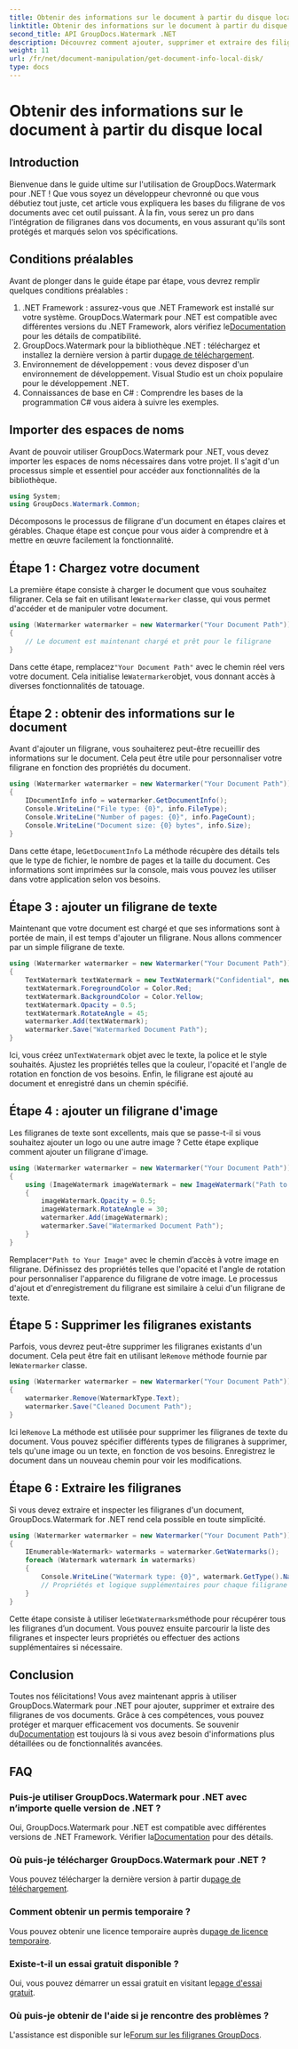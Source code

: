 ```yaml
---
title: Obtenir des informations sur le document à partir du disque local
linktitle: Obtenir des informations sur le document à partir du disque local
second_title: API GroupDocs.Watermark .NET
description: Découvrez comment ajouter, supprimer et extraire des filigranes dans des documents à l'aide de GroupDocs Watermark for .NET avec ce guide complet étape par étape.
weight: 11
url: /fr/net/document-manipulation/get-document-info-local-disk/
type: docs
---
```

# Obtenir des informations sur le document à partir du disque local

## Introduction
Bienvenue dans le guide ultime sur l'utilisation de GroupDocs.Watermark pour .NET ! Que vous soyez un développeur chevronné ou que vous débutiez tout juste, cet article vous expliquera les bases du filigrane de vos documents avec cet outil puissant. À la fin, vous serez un pro dans l'intégration de filigranes dans vos documents, en vous assurant qu'ils sont protégés et marqués selon vos spécifications.
## Conditions préalables
Avant de plonger dans le guide étape par étape, vous devrez remplir quelques conditions préalables :
1.  .NET Framework : assurez-vous que .NET Framework est installé sur votre système. GroupDocs.Watermark pour .NET est compatible avec différentes versions du .NET Framework, alors vérifiez le[Documentation](https://tutorials.groupdocs.com/Watermark/net/) pour les détails de compatibilité.
2.  GroupDocs.Watermark pour la bibliothèque .NET : téléchargez et installez la dernière version à partir du[page de téléchargement](https://releases.groupdocs.com/Watermark/net/).
3. Environnement de développement : vous devez disposer d'un environnement de développement. Visual Studio est un choix populaire pour le développement .NET.
4. Connaissances de base en C# : Comprendre les bases de la programmation C# vous aidera à suivre les exemples.
## Importer des espaces de noms
Avant de pouvoir utiliser GroupDocs.Watermark pour .NET, vous devez importer les espaces de noms nécessaires dans votre projet. Il s'agit d'un processus simple et essentiel pour accéder aux fonctionnalités de la bibliothèque.
```csharp
using System;
using GroupDocs.Watermark.Common;
```
Décomposons le processus de filigrane d'un document en étapes claires et gérables. Chaque étape est conçue pour vous aider à comprendre et à mettre en œuvre facilement la fonctionnalité.
## Étape 1 : Chargez votre document
 La première étape consiste à charger le document que vous souhaitez filigraner. Cela se fait en utilisant le`Watermarker` classe, qui vous permet d'accéder et de manipuler votre document.
```csharp
using (Watermarker watermarker = new Watermarker("Your Document Path"))
{
    // Le document est maintenant chargé et prêt pour le filigrane
}
```
 Dans cette étape, remplacez`"Your Document Path"` avec le chemin réel vers votre document. Cela initialise le`Watermarker`objet, vous donnant accès à diverses fonctionnalités de tatouage.
## Étape 2 : obtenir des informations sur le document
Avant d'ajouter un filigrane, vous souhaiterez peut-être recueillir des informations sur le document. Cela peut être utile pour personnaliser votre filigrane en fonction des propriétés du document.

```csharp
using (Watermarker watermarker = new Watermarker("Your Document Path"))
{
    IDocumentInfo info = watermarker.GetDocumentInfo();
    Console.WriteLine("File type: {0}", info.FileType);
    Console.WriteLine("Number of pages: {0}", info.PageCount);
    Console.WriteLine("Document size: {0} bytes", info.Size);
}
```
 Dans cette étape, le`GetDocumentInfo` La méthode récupère des détails tels que le type de fichier, le nombre de pages et la taille du document. Ces informations sont imprimées sur la console, mais vous pouvez les utiliser dans votre application selon vos besoins.
## Étape 3 : ajouter un filigrane de texte
Maintenant que votre document est chargé et que ses informations sont à portée de main, il est temps d'ajouter un filigrane. Nous allons commencer par un simple filigrane de texte.

```csharp
using (Watermarker watermarker = new Watermarker("Your Document Path"))
{
    TextWatermark textWatermark = new TextWatermark("Confidential", new Font("Arial", 36));
    textWatermark.ForegroundColor = Color.Red;
    textWatermark.BackgroundColor = Color.Yellow;
    textWatermark.Opacity = 0.5;
    textWatermark.RotateAngle = 45;
    watermarker.Add(textWatermark);
    watermarker.Save("Watermarked Document Path");
}
```
 Ici, vous créez un`TextWatermark` objet avec le texte, la police et le style souhaités. Ajustez les propriétés telles que la couleur, l'opacité et l'angle de rotation en fonction de vos besoins. Enfin, le filigrane est ajouté au document et enregistré dans un chemin spécifié.
## Étape 4 : ajouter un filigrane d'image
Les filigranes de texte sont excellents, mais que se passe-t-il si vous souhaitez ajouter un logo ou une autre image ? Cette étape explique comment ajouter un filigrane d'image.

```csharp
using (Watermarker watermarker = new Watermarker("Your Document Path"))
{
    using (ImageWatermark imageWatermark = new ImageWatermark("Path to Your Image"))
    {
        imageWatermark.Opacity = 0.5;
        imageWatermark.RotateAngle = 30;
        watermarker.Add(imageWatermark);
        watermarker.Save("Watermarked Document Path");
    }
}
```
 Remplacer`"Path to Your Image"` avec le chemin d’accès à votre image en filigrane. Définissez des propriétés telles que l'opacité et l'angle de rotation pour personnaliser l'apparence du filigrane de votre image. Le processus d'ajout et d'enregistrement du filigrane est similaire à celui d'un filigrane de texte.
## Étape 5 : Supprimer les filigranes existants
 Parfois, vous devrez peut-être supprimer les filigranes existants d'un document. Cela peut être fait en utilisant le`Remove` méthode fournie par le`Watermarker` classe.

```csharp
using (Watermarker watermarker = new Watermarker("Your Document Path"))
{
    watermarker.Remove(WatermarkType.Text);
    watermarker.Save("Cleaned Document Path");
}
```
 Ici le`Remove` La méthode est utilisée pour supprimer les filigranes de texte du document. Vous pouvez spécifier différents types de filigranes à supprimer, tels qu'une image ou un texte, en fonction de vos besoins. Enregistrez le document dans un nouveau chemin pour voir les modifications.
## Étape 6 : Extraire les filigranes
Si vous devez extraire et inspecter les filigranes d'un document, GroupDocs.Watermark for .NET rend cela possible en toute simplicité.

```csharp
using (Watermarker watermarker = new Watermarker("Your Document Path"))
{
    IEnumerable<Watermark> watermarks = watermarker.GetWatermarks();
    foreach (Watermark watermark in watermarks)
    {
        Console.WriteLine("Watermark type: {0}", watermark.GetType().Name);
        // Propriétés et logique supplémentaires pour chaque filigrane
    }
}
```
 Cette étape consiste à utiliser le`GetWatermarks`méthode pour récupérer tous les filigranes d’un document. Vous pouvez ensuite parcourir la liste des filigranes et inspecter leurs propriétés ou effectuer des actions supplémentaires si nécessaire.
## Conclusion
 Toutes nos félicitations! Vous avez maintenant appris à utiliser GroupDocs.Watermark pour .NET pour ajouter, supprimer et extraire des filigranes de vos documents. Grâce à ces compétences, vous pouvez protéger et marquer efficacement vos documents. Se souvenir du[Documentation](https://tutorials.groupdocs.com/Watermark/net/) est toujours là si vous avez besoin d'informations plus détaillées ou de fonctionnalités avancées.
## FAQ
### Puis-je utiliser GroupDocs.Watermark pour .NET avec n’importe quelle version de .NET ?
 Oui, GroupDocs.Watermark pour .NET est compatible avec différentes versions de .NET Framework. Vérifier la[Documentation](https://tutorials.groupdocs.com/Watermark/net/) pour des détails.
### Où puis-je télécharger GroupDocs.Watermark pour .NET ?
 Vous pouvez télécharger la dernière version à partir du[page de téléchargement](https://releases.groupdocs.com/Watermark/net/).
### Comment obtenir un permis temporaire ?
 Vous pouvez obtenir une licence temporaire auprès du[page de licence temporaire](https://purchase.groupdocs.com/temporary-license/).
### Existe-t-il un essai gratuit disponible ?
 Oui, vous pouvez démarrer un essai gratuit en visitant le[page d'essai gratuit](https://releases.groupdocs.com/).
### Où puis-je obtenir de l'aide si je rencontre des problèmes ?
 L'assistance est disponible sur le[Forum sur les filigranes GroupDocs](https://forum.groupdocs.com/c/watermark/19).